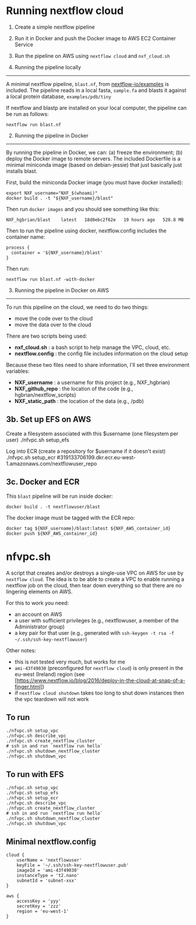 Running nextflow cloud
======================

1. Create a simple nextflow pipeline
2. Run it in Docker and push the Docker image to AWS EC2 Container Service
3. Run the pipeline on AWS using `nextflow cloud` and `nxf_cloud.sh`


1. Running the pipeline locally
-------------------------------
A minimal nextflow pipeline, `blast.nf`, from 
[nextflow-io/examples](https://www.github.com/nextflow-io/examples) is included.
The pipeline reads in a local fasta, `sample.fa` 
and blasts it against a local protein database, `examples/pdb/tiny`

If nextflow and blastp are installed on your local computer, the pipeline can be run as follows:

    nextflow run blast.nf


2. Running the pipeline in Docker
---------------------------------
By running the pipeline in Docker, we can:
(a) freeze the environment;
(b) deploy the Docker image to remote servers.
The included Dockerfile is a minimal miniconda image (based on debian-jessie) 
that just basically just installs blast.

First, build the miniconda Docker image (you must have docker installed):

    export NXF_username="NXF_$(whoami)"
    docker build . -t "${NXF_username}/blast"

Then run `docker images` and you should see something like this:
    
    NXF_hgbrian/blast    latest   18d0ebc2f62e   19 hours ago   528.8 MB

Then to run the pipeline using docker, nextflow.config includes the container name:

    process {
      container = '${NXF_username}/blast'
    }
    
Then run:

    nextflow run blast.nf -with-docker



3. Running the pipeline in Docker on AWS
----------------------------------------
To run this pipeline on the cloud, we need to do two things:
- move the code over to the cloud
- move the data over to the cloud

There are two scripts being used:
- **nxf_cloud.sh** : a bash script to help manage the VPC, cloud, etc.
- **nextflow.config** : the config file includes information on the cloud setup

Because these two files need to share information, 
I'll set three environment variables:
- **NXF_username** : a username for this project (e.g., NXF_hgbrian)
- **NXF_github_repo** : the location of the code (e.g., hgbrian/nextflow_scripts)
- **NXF_static_path** : the location of the data (e.g., /pdb)



3b. Set up EFS on AWS
---------------------

Create a filesystem associated with this $username (one filesystem per user)
    ./nfvpc.sh setup_efs

Log into ECR (create a repository for $username if it doesn't exist)
    ./nfvpc.sh setup_ecr
    #319133706199.dkr.ecr.eu-west-1.amazonaws.com/nextflowuser_repo


3c. Docker and ECR
------------------
This `blast` pipeline will be run inside docker:

    docker build . -t nextflowuser/blast

The docker image must be tagged with the ECR repo:

    docker tag ${NXF_username}/blast:latest ${NXF_AWS_container_id}
    docker push ${NXF_AWS_container_id}




nfvpc.sh
========
A script that creates and/or destroys a single-use VPC on AWS for use by `nextflow cloud`. 
The idea is to be able to create a VPC to enable running a nextflow job on the cloud, 
then tear down everything so that there are no lingering elements on AWS. 

For this to work you need:

- an account on AWS
- a user with sufficient privileges (e.g., nextflowuser, a member of the Administrator group)
- a key pair for that user (e.g., generated with `ssh-keygen -t rsa -f ~/.ssh/ssh-key-nextflowuser`)

Other notes:

- this is not tested very much, but works for me
- `ami-43f49030` (preconfigured for `nextflow cloud`) is only present in the eu-west (Ireland) region
  (see [https://www.nextflow.io/blog/2016/deploy-in-the-cloud-at-snap-of-a-finger.html])
- if `nextflow cloud shutdown` takes too long to shut down instances then the vpc teardown
  will not work

To run
------

    ./nfvpc.sh setup_vpc
    ./nfvpc.sh describe_vpc
    ./nfvpc.sh create_nextflow_cluster
    # ssh in and run `nextflow run hello`
    ./nfvpc.sh shutdown_nextflow_cluster
    ./nfvpc.sh shutdown_vpc


To run with EFS
---------------
    ./nfvpc.sh setup_vpc
    ./nfvpc.sh setup_efs
    ./nfvpc.sh setup_ecr
    ./nfvpc.sh describe_vpc
    ./nfvpc.sh create_nextflow_cluster
    # ssh in and run `nextflow run hello`
    ./nfvpc.sh shutdown_nextflow_cluster
    ./nfvpc.sh shutdown_vpc


Minimal nextflow.config
-----------------------

    cloud {
        userName = 'nextflowuser'
        keyFile = '~/.ssh/ssh-key-nextflowuser.pub'
        imageId = 'ami-43f49030'
        instanceType = 't2.nano'
        subnetId = 'subnet-xxx'
    }

    aws {
        accessKey = 'yyy'
        secretKey = 'zzz'
        region = 'eu-west-1'
    }

